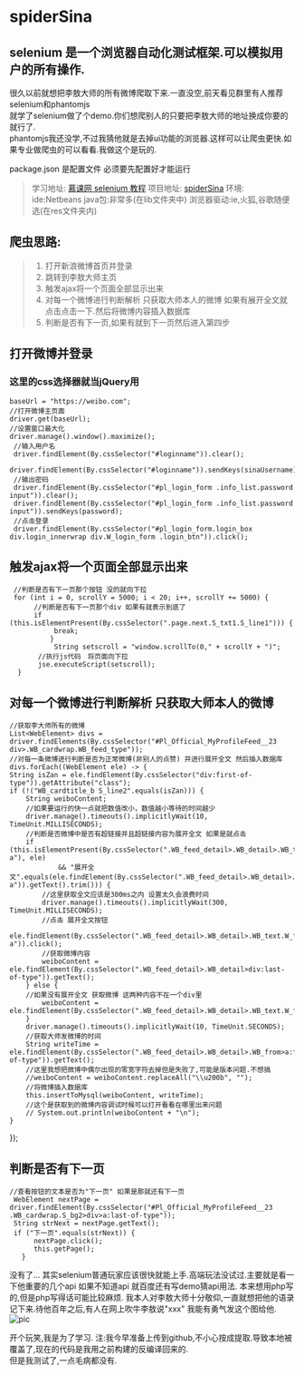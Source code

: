 # spiderSina
## selenium 是一个浏览器自动化测试框架.可以模拟用户的所有操作. ##

很久以前就想把李敖大师的所有微博爬取下来.一直没空,前天看见群里有人推荐selenium和phantomjs<br>
就学了selenium做了个demo.你们想爬别人的只要把李敖大师的地址换成你要的就行了.<br>
phantomjs我还没学,不过我猜他就是去掉ui功能的浏览器.这样可以让爬虫更快.如果专业做爬虫的可以看看.我做这个是玩的.

package.json 是配置文件 必须要先配置好才能运行

> 学习地址: [慕课网 selenium 教程][1]
> 项目地址: [spiderSina][2]
> 环境:
> ide:Netbeans
> java包:非常多(在lib文件夹中)
> 浏览器驱动:ie,火狐,谷歌随便选(在res文件夹内)

## 爬虫思路: ##
    
>  1. 打开新浪微博首页并登录
>  2. 跳转到李敖大师主页
>  3. 触发ajax将一个页面全部显示出来
>  4. 对每一个微博进行判断解析 只获取大师本人的微博 
>     如果有展开全文就点击点击一下.然后将微博内容插入数据库
>  5. 判断是否有下一页,如果有就到下一页然后进入第四步

## 打开微博并登录 ##
### 这里的css选择器就当jQuery用 ###

    baseUrl = "https://weibo.com";
    //打开微博主页面
    driver.get(baseUrl);
    //设置窗口最大化
    driver.manage().window().maximize();
     //输入用户名
     driver.findElement(By.cssSelector("#loginname")).clear();
     driver.findElement(By.cssSelector("#loginname")).sendKeys(sinaUsername);
     //输出密码
     driver.findElement(By.cssSelector("#pl_login_form .info_list.password input")).clear();
     driver.findElement(By.cssSelector("#pl_login_form .info_list.password input")).sendKeys(password);
     //点击登录
     driver.findElement(By.cssSelector("#pl_login_form.login_box div.login_innerwrap div.W_login_form .login_btn")).click();
     
## 触发ajax将一个页面全部显示出来 ## 
   
     //判断是否有下一页那个按钮 没的就向下拉
     for (int i = 0, scrollY = 5000; i < 20; i++, scrollY += 5000) {
          //判断是否有下一页那个div 如果有就表示到底了
          if (this.isElementPresent(By.cssSelector(".page.next.S_txt1.S_line1"))) {
               break;
              }
               String setscroll = "window.scrollTo(0," + scrollY + ")";
           //执行js代码　将页面向下拉
           jse.executeScript(setscroll);
      }       

## 对每一个微博进行判断解析 只获取大师本人的微博 ##

	//获取李大师所有的微博
	List<WebElement> divs = driver.findElements(By.cssSelector("#Pl_Official_MyProfileFeed__23 div>.WB_cardwrap.WB_feed_type"));
	//对每一条微博进行判断是否为正常微博(非别人的点赞) 并进行展开全文 然后插入数据库
	divs.forEach((WebElement ele) -> {
    String isZan = ele.findElement(By.cssSelector("div:first-of-type")).getAttribute("class");
    if (!("WB_cardtitle_b S_line2".equals(isZan))) {
        String weiboContent;
        //如果要运行的快一点就把数值改小，数值越小等待的时间越少
        driver.manage().timeouts().implicitlyWait(10, TimeUnit.MILLISECONDS);
        //判断是否微博中是否有超链接并且超链接内容为展开全文 如果是就点击
        if (this.isElementPresent(By.cssSelector(".WB_feed_detail>.WB_detail>.WB_text.W_f14 a"), ele)
                && "展开全文".equals(ele.findElement(By.cssSelector(".WB_feed_detail>.WB_detail>.WB_text.W_f14 a")).getText().trim())) {
            //这里获取全文应该是300ms之内 设置太久会浪费时间
            driver.manage().timeouts().implicitlyWait(300, TimeUnit.MILLISECONDS);
            //点击 展开全文按钮
            ele.findElement(By.cssSelector(".WB_feed_detail>.WB_detail>.WB_text.W_f14 a")).click();
            //获取微博内容
            weiboContent = ele.findElement(By.cssSelector(".WB_feed_detail>.WB_detail>div:last-of-type")).getText();
        } else {
        //如果没有展开全文 获取微博 这两种内容不在一个div里
            weiboContent = ele.findElement(By.cssSelector(".WB_feed_detail>.WB_detail>.WB_text.W_f14")).getText();
        }
        driver.manage().timeouts().implicitlyWait(10, TimeUnit.SECONDS);
        //获取大师发微博的时间
        String writeTime = ele.findElement(By.cssSelector(".WB_feed_detail>.WB_detail>.WB_from>a:first-of-type")).getText();
        //这里我想把微博中偶尔出现的零宽字符去掉但是失败了,可能是版本问题.不想搞
        //weiboContent = weiboContent.replaceAll("\\u200b", "");
        //将微博插入数据库
        this.insertToMysql(weiboContent, writeTime);
        //这个是获取到的微博内容调试时候可以打开看看在哪里出来问题
        // System.out.println(weiboContent + "\n");
    }
});
   
## 判断是否有下一页 ##
    //查看按钮的文本是否为"下一页" 如果是那就还有下一页
     WebElement nextPage = driver.findElement(By.cssSelector("#Pl_Official_MyProfileFeed__23 .WB_cardwrap.S_bg2>div>a:last-of-type"));
     String strNext = nextPage.getText();
     if ("下一页".equals(strNext)) {
          nextPage.click();
          this.getPage();
       }

没有了... 其实selenium普通玩家应该很快就能上手.高端玩法没试过.主要就是看一下他重要的几个api
如果不知道api 就百度还有写demo猜api用法.
本来想用php写的,但是php写得话可能比较麻烦.
我本人对李敖大师十分敬仰,一直就想把他的语录记下来.待他百年之后,有人在网上吹牛李敖说"xxx"
我能有勇气发这个图给他.   
![pic](https://github.com/buffge/spiderSina/tree/master/src/liao.png "我没说过这话")<br/>

开个玩笑,我是为了学习.
注:我今早准备上传到github,不小心按成提取.导致本地被覆盖了,现在的代码是我用之前构建的反编译回来的.  
但是我测试了,一点毛病都没有. 
    


  [1]: http://www.imooc.com/video/13952
  [2]: https://github.com/buffge/spiderSina
